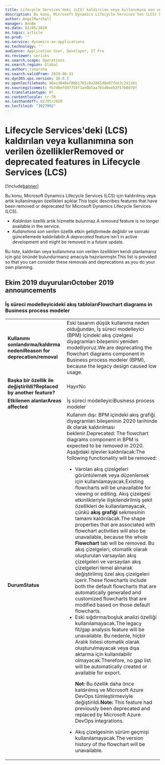 ```yaml
---
title: Lifecycle Services'deki (LCS) kaldırılan veya kullanımına son verilen özellikler
description: Bu konu, Microsoft Dynamics Lifecycle Services'ten (LCS) kaldırılmış veya kaldırılması planlanan özellikleri açıklar.
author: AngelMarshall
manager: AnnBe
ms.date: 02/05/2020
ms.topic: article
ms.prod: ''
ms.service: dynamics-ax-applications
ms.technology: ''
audience: Application User, Developer, IT Pro
ms.reviewer: sericks
ms.search.scope: Operations
ms.search.region: Global
ms.author: tsmarsha
ms.search.validFrom: 2019-08-31
ms.dyn365.ops.version: 10.0.5
ms.openlocfilehash: 96ecd040ef8661765c0a3861d8e07fee3c241161
ms.sourcegitcommit: fb7d0efd97754f1ae0b5aa765d0eeb3f57b8078f
ms.translationtype: HT
ms.contentlocale: tr-TR
ms.lasthandoff: 02/05/2020
ms.locfileid: "3027992"
---
```

# <a name="removed-or-deprecated-features-in-lifecycle-services-lcs"></a><span data-ttu-id="97814-103">Lifecycle Services'deki (LCS) kaldırılan veya kullanımına son verilen özellikler</span><span class="sxs-lookup"><span data-stu-id="97814-103">Removed or deprecated features in Lifecycle Services (LCS)</span></span>

[!include[banner](../includes/banner.md)]

<span data-ttu-id="97814-104">Bu konu, Microsoft Dynamics Lifecycle Services (LCS) için kaldırılmış veya artık kullanılmayan özellikleri açıklar.</span><span class="sxs-lookup"><span data-stu-id="97814-104">This topic describes features that have been removed or deprecated for Microsoft Dynamics Lifecycle Services (LCS).</span></span>

- <span data-ttu-id="97814-105">*Kaldırılan* özellik artık hizmette bulunmaz.</span><span class="sxs-lookup"><span data-stu-id="97814-105">A *removed* feature is no longer available in the service.</span></span>
- <span data-ttu-id="97814-106">*Kullanımına son verilen* özellik etkin geliştirmede değildir ve sonraki güncellemede kaldırılabilir.</span><span class="sxs-lookup"><span data-stu-id="97814-106">A *deprecated* feature isn't in active development and might be removed in a future update.</span></span>

<span data-ttu-id="97814-107">Bu liste, kaldırılan veya kullanımına son verilen özellikleri kendi planlamanız için göz önünde bulundurmanız amacıyla hazırlanmıştır.</span><span class="sxs-lookup"><span data-stu-id="97814-107">This list is provided so that you can consider these removals and deprecations as you do your own planning.</span></span>

## <a name="october-2019-announcements"></a><span data-ttu-id="97814-108">Ekim 2019 duyuruları</span><span class="sxs-lookup"><span data-stu-id="97814-108">October 2019 announcements</span></span>

### <a name="flowchart-diagrams-in-business-process-modeler"></a><span data-ttu-id="97814-109">İş süreci modelleyicideki akış tabloları</span><span class="sxs-lookup"><span data-stu-id="97814-109">Flowchart diagrams in Business process modeler</span></span>

<table>
<tbody>
<tr>
<td><span data-ttu-id="97814-110"><strong>Kullanımı sonlandırma/kaldırma nedeni</strong></span><span class="sxs-lookup"><span data-stu-id="97814-110"><strong>Reason for deprecation/removal</strong></span></span></td>
<td><span data-ttu-id="97814-111">Eski tasarım düşük kullanıma neden olduğundan, İş süreci modelleyici (BPM) içindeki akış çizelgesi diyagramları bileşenini yeniden modelliyoruz.</span><span class="sxs-lookup"><span data-stu-id="97814-111">We are deprecating the flowchart diagrams component in Business process modeler (BPM), because the legacy design caused low usage.</span></span></td>
</tr>
<tr>
<td><span data-ttu-id="97814-112"><strong>Başka bir özellik ile değiştirildi?</strong></span><span class="sxs-lookup"><span data-stu-id="97814-112"><strong>Replaced by another feature?</strong></span></span></td>
<td><span data-ttu-id="97814-113">Hayır</span><span class="sxs-lookup"><span data-stu-id="97814-113">No</span></span></td>
</tr>
<tr>
<td><span data-ttu-id="97814-114"><strong>Etkilenen alanlar</strong></span><span class="sxs-lookup"><span data-stu-id="97814-114"><strong>Areas affected</strong></span></span></td>
<td><span data-ttu-id="97814-115">İş süreci modelleyici</span><span class="sxs-lookup"><span data-stu-id="97814-115">Business process modeler</span></span></td>
</tr>
<tr>
<td><span data-ttu-id="97814-116"><strong>Durum</strong></span><span class="sxs-lookup"><span data-stu-id="97814-116"><strong>Status</strong></span></span></td>
<td><span data-ttu-id="97814-117">Kullanım dışı: BPM içindeki akış grafiği diyagramları bileşeninin 2020 tarihinde ilk olarak kaldırılması beklenir.</span><span class="sxs-lookup"><span data-stu-id="97814-117">Deprecated: The flowchart diagrams component in BPM is expected to be removed in 2020.</span></span> <span data-ttu-id="97814-118">Aşağıdaki işlevler kaldırılacak:</span><span class="sxs-lookup"><span data-stu-id="97814-118">The following functionality will be removed:</span></span>
<ul>
<li><span data-ttu-id="97814-119">Varolan akış çizelgeleri görüntülemek veya düzenlemek için kullanılamayacak.</span><span class="sxs-lookup"><span data-stu-id="97814-119">Existing flowcharts will be unavailable for viewing or editing.</span></span> <span data-ttu-id="97814-120">Akış çizelgesi etkinlikleriyle ilişkilendirilmiş şekil özellikleri de kullanılamayacak, çünkü <strong>akış grafiği</strong> sekmesinin tamamı kaldırılacak.</span><span class="sxs-lookup"><span data-stu-id="97814-120">The shape properties that are associated with flowchart activities will also be unavailable, because the whole <strong>Flowchart</strong> tab will be removed.</span></span> <span data-ttu-id="97814-121">Bu akış çizelgeleri, otomatik olarak oluşturulan varsayılan akış çizelgeleri ve varsayılan akış çizelgeleri temel alınarak değiştirilmiş özel akış çizelgeleri içerir.</span><span class="sxs-lookup"><span data-stu-id="97814-121">These flowcharts include both the default flowcharts that are automatically generated and customized flowcharts that are modified based on those default flowcharts.</span></span></li>
<li><span data-ttu-id="97814-122">Eski sığdırma/boşluk analizi özelliği kullanılamayacak.</span><span class="sxs-lookup"><span data-stu-id="97814-122">The legacy fit/gap analysis feature will be unavailable.</span></span> <span data-ttu-id="97814-123">Bu nedenle, hiçbir Aralık listesi otomatik olarak oluşturulmayacak veya dışa aktarma için kullanılabilir olmayacak.</span><span class="sxs-lookup"><span data-stu-id="97814-123">Therefore, no gap list will be automatically created or available for export.</span></span>
<p><span data-ttu-id="97814-124"><strong>Not:</strong> Bu özellik daha önce kaldırılmış ve Microsoft Azure DevOps tümleştirmeviyle değiştirildi.</span><span class="sxs-lookup"><span data-stu-id="97814-124"><strong>Note:</strong> This feature had previously been deprecated and replaced by Microsoft Azure DevOps integrations.</span></span></p>
</li>
<li><span data-ttu-id="97814-125">Akış çizelgesinin sürüm geçmişi kullanılamayacak.</span><span class="sxs-lookup"><span data-stu-id="97814-125">The version history of the flowchart will be unavailable.</span></span></li>
</ul>
</td>
</tr>
</tbody>
</table>
